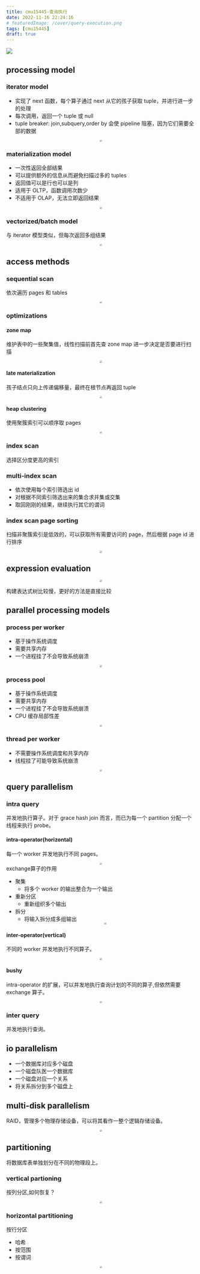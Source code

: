 ```yaml
---
title: cmu15445-查询执行
date: 2022-11-16 22:24:16
# featuredImage: /cover/query-execution.png
tags: [cmu15445]
draft: true
---
```


<img src="/cover/query-execution.png"/>

## processing model

### iterator model

- 实现了 next 函数，每个算子通过 next 从它的孩子获取 tuple，并进行进一步的处理
- 每次调用，返回一个 tuple 或 null
- tuple breaker: join,subquery,order by 会使 pipeline 阻塞，因为它们需要全部的数据
<div align="center"><img src="/cmu15445-查询执行/iterator-model.png" style="zoom:33%;" /></div>

### materialization model

- 一次性返回全部结果
- 可以提供额外的信息从而避免扫描过多的 tuples
- 返回值可以是行也可以是列
- 适用于 OLTP，函数调用次数少
- 不适用于 OLAP，无法立即返回结果
<div align="center"><img src="/cmu15445-查询执行/materialization-model.png" style="zoom:33%;" /></div>

### vectorized/batch model

与 iterator 模型类似，但每次返回多组结果

<div align="center"><img src="/cmu15445-查询执行/vectorization-model.png" style="zoom:33%;" /></div>

## access methods

### sequential scan

依次遍历 pages 和 tables

<div align="center"><img src="/cmu15445-查询执行/sequential-scan.png" style="zoom:33%;" /></div>

### optimizations

#### zone map

维护表中的一些聚集值，线性扫描前首先查 zone map 进一步决定是否要进行扫描

<div align="center"><img src="/cmu15445-查询执行/zone-maps.png" style="zoom:33%;" /></div>

#### late materialization

孩子结点只向上传递偏移量，最终在根节点再返回 tuple

<div align="center"><img src="/cmu15445-查询执行/late-materialization.png" style="zoom:33%;" /></div>

#### heap clustering

使用聚簇索引可以顺序取 pages

<div align="center"><img src="/cmu15445-查询执行/heap-clustering.png" style="zoom:33%;" /></div>

### index scan

选择区分度更高的索引

### multi-index scan

- 依次使用每个索引筛选出 id
- 对根据不同索引筛选出来的集合求并集或交集
- 取回刚刚的结果，继续执行其它的谓词

### index scan page sorting

扫描非聚簇索引是低效的，可以获取所有需要访问的 page，然后根据 page id 进行排序

<div align="center"><img src="/cmu15445-查询执行/index-scan-page-sorting.png" style="zoom:33%;" /></div>

## expression evaluation

<div align="center"><img src="/cmu15445-查询执行/expression-evaluation.png" style="zoom:33%;" /></div>

构建表达式树比较慢，更好的方法是直接比较

## parallel processing models

### process per worker

- 基于操作系统调度
- 需要共享内存
- 一个进程挂了不会导致系统崩溃
<div align="center"><img src="/cmu15445-查询执行/process-per-worker.png" style="zoom:33%;" /></div>

### process pool

- 基于操作系统调度
- 需要共享内存
- 一个进程挂了不会导致系统崩溃
- CPU 缓存局部性差
<div align="center"><img src="/cmu15445-查询执行/process-pool.png" style="zoom:33%;" /></div>

### thread per worker

- 不需要操作系统调度和共享内存
- 线程挂了可能导致系统崩溃

<div align="center"><img src="/cmu15445-查询执行/thread-per-worker.png" style="zoom:33%;" /></div>

## query parallelism

### intra query

并发地执行算子。对于 grace hash join 而言，而已为每一个 partition 分配一个线程来执行 probe。

#### intra-operator(horizontal)

每一个 worker 并发地执行不同 pages。

<div align="center"><img src="/cmu15445-查询执行/intra-operator.png" style="zoom:33%;" /></div>
exchange算子的作用

- 聚集
  - 将多个 worker 的输出整合为一个输出
- 重新分区
  - 重新组织多个输出
- 拆分
  - 将输入拆分成多组输出
  <div align="center"><img src="/cmu15445-查询执行/exchange.png" style="zoom:33%;" /></div>

#### inter-operator(vertical)

不同的 worker 并发地执行不同算子。

<div align="center"><img src="/cmu15445-查询执行/inter-operator.png" style="zoom:33%;" /></div>

#### bushy

intra-operator 的扩展，可以并发地执行查询计划的不同的算子,但依然需要 exchange 算子。

<div align="center"><img src="/cmu15445-查询执行/bushy.png" style="zoom:33%;" /></div>

### inter query

并发地执行查询。

## io parallelism

- 一个数据库对应多个磁盘
- 一个磁盘队医一个数据库
- 一个磁盘对应一个关系
- 将关系拆分到多个磁盘上

## multi-disk parallelism

RAID，管理多个物理存储设备，可以将其看作一整个逻辑存储设备。

<div align="center"><img src="/cmu15445-查询执行/raid.png" style="zoom:33%;" /></div>

## partitioning

将数据库表单独划分在不同的物理段上。

### vertical partioning

按列分区,如何恢复？

<div align="center"><img src="/cmu15445-查询执行/vertical-partitioning.png" style="zoom:33%;" /></div>

### horizontal partitioning

按行分区

- 哈希
- 按范围
- 按谓词
<div align="center"><img src="/cmu15445-查询执行/horizontal-partitioning.png" style="zoom:33%;" /></div>


